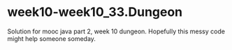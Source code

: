 # week10-week10_33.Dungeon
Solution for mooc java part 2, week 10 dungeon.
Hopefully this messy code might help someone someday.
